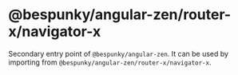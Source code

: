 # @bespunky/angular-zen/router-x/navigator-x

Secondary entry point of `@bespunky/angular-zen`. It can be used by importing from `@bespunky/angular-zen/router-x/navigator-x`.
